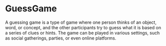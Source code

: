 # GuessGame
A guessing game is a type of game where one person thinks of an object, word, or concept, and the other participants try to guess what it is based on a series of clues or hints. The game can be played in various settings, such as social gatherings, parties, or even online platforms.
